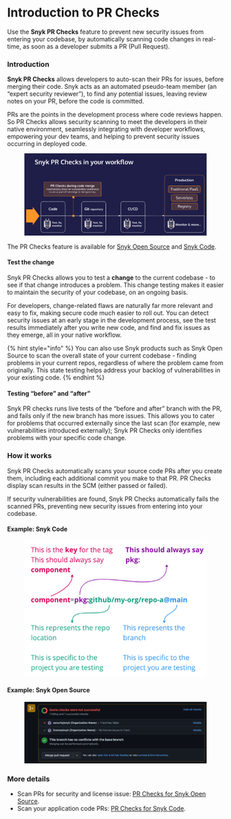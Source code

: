 # Introduction to PR Checks

Use the **Snyk PR Checks** feature to prevent new security issues from entering your codebase, by automatically scanning code changes in real-time, as soon as a developer submits a PR (Pull Request).

### Introduction&#x20;

**Snyk PR Checks** allows developers to auto-scan their PRs for issues, before merging their code. Snyk acts as an automated pseudo-team member (an “expert security reviewer”), to find any potential issues, leaving review notes on your PR, before the code is committed.

PRs are the points in the development process where code reviews happen. So PR Checks allows security scanning to meet the developers in their native environment, seamlessly integrating with developer workflows, empowering your dev teams, and helping to prevent security issues occurring in deployed code.

<figure><img src="../../.gitbook/assets/Screenshot 2022-09-20 at 11.27.44.png" alt=""><figcaption></figcaption></figure>

The PR Checks feature is available for [Snyk Open Source](pr-checks-for-snyk-open-source/) and [Snyk Code](../snyk-code/pr-checks-for-snyk-code/).&#x20;

#### Test the change&#x20;

Snyk PR Checks allows you to test a **change** to the current codebase - to see if that change introduces a problem. This change testing makes it easier to maintain the security of your codebase, on an ongoing basis.

For developers, change-related flaws are naturally far more relevant and easy to fix, making secure code much easier to roll out. You can detect security issues at an early stage in the development process, see the test results immediately after you write new code, and find and fix issues as they emerge, all in your native workflow.

{% hint style="info" %}
You can also use Snyk products such as Snyk Open Source to scan the overall state of your current codebase - finding problems in your current repos, regardless of where the problem came from originally. This state testing helps address your backlog of vulnerabilities in your existing code.
{% endhint %}

#### Testing “before” and “after”&#x20;

Snyk PR checks runs live tests of the “before and after” branch with the PR, and fails only if the new branch has more issues. This allows you to cater for problems that occurred externally since the last scan (for example, new vulnerabilities introduced externally); Snyk PR Checks only identifies problems with your specific code change.&#x20;

### How it works&#x20;

Snyk PR Checks automatically scans your source code PRs after you create them, including each additional commit you make to that PR. PR Checks display scan results in the SCM (either passed or failed).

If security vulnerabilities are found, Snyk PR Checks automatically fails the scanned PRs, preventing new security issues from entering into your codebase.&#x20;

#### Example: Snyk Code

<figure><img src="../../.gitbook/assets/image2.png" alt=""><figcaption></figcaption></figure>

#### Example: Snyk Open Source

<figure><img src="../../.gitbook/assets/image3.png" alt=""><figcaption></figcaption></figure>

### More details&#x20;

* Scan PRs for security and license issue: [PR Checks for Snyk Open Source](pr-checks-for-snyk-open-source/).
* Scan your application code PRs: [PR Checks for Snyk Code](../snyk-code/pr-checks-for-snyk-code/).


